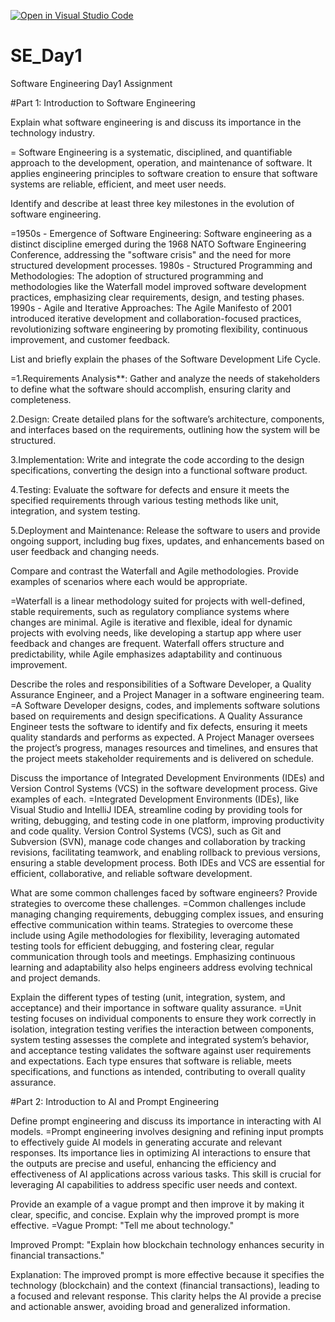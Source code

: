 [![Open in Visual Studio Code](https://classroom.github.com/assets/open-in-vscode-2e0aaae1b6195c2367325f4f02e2d04e9abb55f0b24a779b69b11b9e10269abc.svg)](https://classroom.github.com/online_ide?assignment_repo_id=15570026&assignment_repo_type=AssignmentRepo)
# SE_Day1
Software Engineering Day1 Assignment

#Part 1: Introduction to Software Engineering

Explain what software engineering is and discuss its importance in the technology industry.

= Software Engineering is a systematic, disciplined, and quantifiable approach to the development, operation, and maintenance of software. It applies engineering principles to software creation to ensure that software systems are reliable, efficient, and meet user needs.

Identify and describe at least three key milestones in the evolution of software engineering.

=1950s - Emergence of Software Engineering: Software engineering as a distinct discipline emerged during the 1968 NATO Software Engineering Conference, addressing the "software crisis" and the need for more structured development processes.
1980s - Structured Programming and Methodologies: The adoption of structured programming and methodologies like the Waterfall model improved software development practices, emphasizing clear requirements, design, and testing phases.
1990s - Agile and Iterative Approaches: The Agile Manifesto of 2001 introduced iterative development and collaboration-focused practices, revolutionizing software engineering by promoting flexibility, continuous improvement, and customer feedback.

List and briefly explain the phases of the Software Development Life Cycle.

=1.Requirements Analysis**: Gather and analyze the needs of stakeholders to define what the software should accomplish, ensuring clarity and completeness.

2.Design: Create detailed plans for the software’s architecture, components, and interfaces based on the requirements, outlining how the system will be structured.

3.Implementation: Write and integrate the code according to the design specifications, converting the design into a functional software product.

4.Testing: Evaluate the software for defects and ensure it meets the specified requirements through various testing methods like unit, integration, and system testing.

5.Deployment and Maintenance: Release the software to users and provide ongoing support, including bug fixes, updates, and enhancements based on user feedback and changing needs.

Compare and contrast the Waterfall and Agile methodologies. Provide examples of scenarios where each would be appropriate.

=Waterfall is a linear methodology suited for projects with well-defined, stable requirements, such as regulatory compliance systems where changes are minimal. Agile is iterative and flexible, ideal for dynamic projects with evolving needs, like developing a startup app where user feedback and changes are frequent. Waterfall offers structure and predictability, while Agile emphasizes adaptability and continuous improvement.

Describe the roles and responsibilities of a Software Developer, a Quality Assurance Engineer, and a Project Manager in a software engineering team.
=A Software Developer designs, codes, and implements software solutions based on requirements and design specifications. A Quality Assurance Engineer tests the software to identify and fix defects, ensuring it meets quality standards and performs as expected. A Project Manager oversees the project’s progress, manages resources and timelines, and ensures that the project meets stakeholder requirements and is delivered on schedule.

Discuss the importance of Integrated Development Environments (IDEs) and Version Control Systems (VCS) in the software development process. Give examples of each.
=Integrated Development Environments (IDEs), like Visual Studio and IntelliJ IDEA, streamline coding by providing tools for writing, debugging, and testing code in one platform, improving productivity and code quality. Version Control Systems (VCS), such as Git and Subversion (SVN), manage code changes and collaboration by tracking revisions, facilitating teamwork, and enabling rollback to previous versions, ensuring a stable development process. Both IDEs and VCS are essential for efficient, collaborative, and reliable software development.

What are some common challenges faced by software engineers? Provide strategies to overcome these challenges.
=Common challenges include managing changing requirements, debugging complex issues, and ensuring effective communication within teams. Strategies to overcome these include using Agile methodologies for flexibility, leveraging automated testing tools for efficient debugging, and fostering clear, regular communication through tools and meetings. Emphasizing continuous learning and adaptability also helps engineers address evolving technical and project demands.

Explain the different types of testing (unit, integration, system, and acceptance) and their importance in software quality assurance.
=Unit testing focuses on individual components to ensure they work correctly in isolation, integration testing verifies the interaction between components, system testing assesses the complete and integrated system’s behavior, and acceptance testing validates the software against user requirements and expectations. Each type ensures that software is reliable, meets specifications, and functions as intended, contributing to overall quality assurance.

#Part 2: Introduction to AI and Prompt Engineering


Define prompt engineering and discuss its importance in interacting with AI models.
=Prompt engineering involves designing and refining input prompts to effectively guide AI models in generating accurate and relevant responses. Its importance lies in optimizing AI interactions to ensure that the outputs are precise and useful, enhancing the efficiency and effectiveness of AI applications across various tasks. This skill is crucial for leveraging AI capabilities to address specific user needs and context.

Provide an example of a vague prompt and then improve it by making it clear, specific, and concise. Explain why the improved prompt is more effective.
=Vague Prompt: "Tell me about technology."

Improved Prompt: "Explain how blockchain technology enhances security in financial transactions."

Explanation: The improved prompt is more effective because it specifies the technology (blockchain) and the context (financial transactions), leading to a focused and relevant response. This clarity helps the AI provide a precise and actionable answer, avoiding broad and generalized information.
